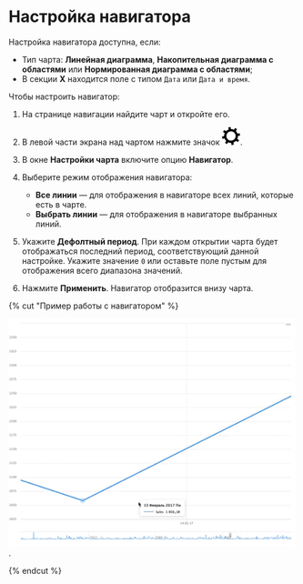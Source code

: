 # Настройка навигатора

Настройка навигатора доступна, если:

* Тип чарта: **Линейная диаграмма**, **Накопительная диаграмма с областями** или **Нормированная диаграмма с областями**;
* В секции **X** находится поле с типом `Дата` или `Дата и время`.

Чтобы настроить навигатор:

1. На странице навигации найдите чарт и откройте его.
1. В левой части экрана над чартом нажмите значок ![image](../../_assets/datalens/gear.svg).
1. В окне **Настройки чарта** включите опцию **Навигатор**.
1. Выберите режим отображения навигатора:

   * **Все линии** — для отображения в навигаторе всех линий, которые есть в чарте.
   * **Выбрать линии** — для отображения в навигаторе выбранных линий.

1. Укажите **Дефолтный период**. При каждом открытии чарта будет отображаться последний период, соответствующий данной настройке. Укажите значение `0` или оставьте поле пустым для отображения всего диапазона значений.
1. Нажмите **Применить**. Навигатор отобразится внизу чарта.

{% cut "Пример работы с навигатором" %}

   ![image](../../_assets/datalens/chart-settings/02-navigator.gif).

{% endcut %}


